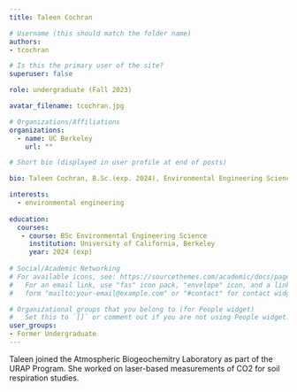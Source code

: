 ```yaml
---
title: Taleen Cochran

# Username (this should match the folder name)
authors:
- tcochran

# Is this the primary user of the site?
superuser: false

role: undergraduate (Fall 2023)

avatar_filename: tcochran.jpg

# Organizations/Affiliations
organizations:
  - name: UC Berkeley
    url: ""

# Short bio (displayed in user profile at end of posts)

bio: Taleen Cochran, B.Sc.(exp. 2024), Environmental Engineering Science, University of California at Berkeley. URAP researcher in Atmospheric Biogeochemistry Lab (Sept - Dec 2023).   

interests:
  - environmental engineering
  
education:
  courses:
   - course: BSc Environmental Engineering Science
     institution: University of California, Berkeley
     year: 2024 (exp)
      
# Social/Academic Networking
# For available icons, see: https://sourcethemes.com/academic/docs/page-builder/#icons
#   For an email link, use "fas" icon pack, "envelope" icon, and a link in the
#   form "mailto:your-email@example.com" or "#contact" for contact widget.

# Organizational groups that you belong to (for People widget)
#   Set this to `[]` or comment out if you are not using People widget.
user_groups:
- Former Undergraduate
---
```


Taleen joined the Atmospheric Biogeochemitry Laboratory as part of the URAP Program.  She worked on laser-based measurements of CO2 for soil respiration studies.  
